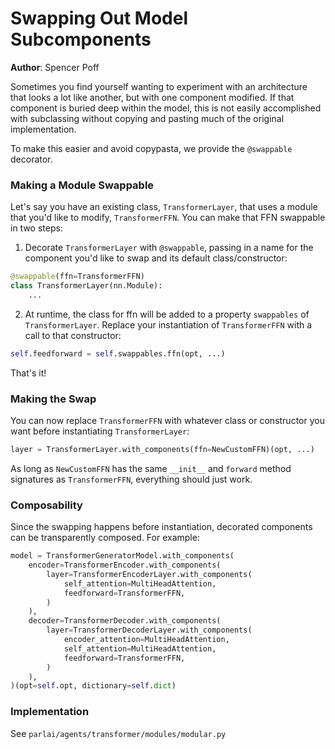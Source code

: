 # Swapping Out Model Subcomponents

__Author__: Spencer Poff

Sometimes you find yourself wanting to experiment with an architecture that looks a lot like another, but with one component modified. If that component is buried deep within the model, this is not easily accomplished with subclassing without copying and pasting much of the original implementation.

To make this easier and avoid copypasta, we provide the `@swappable` decorator.

### Making a Module Swappable

Let's say you have an existing class, `TransformerLayer`, that uses a module that you'd like to modify, `TransformerFFN`. You can make that FFN swappable in two steps:

1. Decorate `TransformerLayer` with `@swappable`, passing in a name for the component you'd like to swap and its default class/constructor:
```python
@swappable(ffn=TransformerFFN)
class TransformerLayer(nn.Module):
    ...
```

2. At runtime, the class for ffn will be added to a property `swappables` of `TransformerLayer`. Replace your instantiation of `TransformerFFN` with a call to that constructor:

```python
self.feedforward = self.swappables.ffn(opt, ...)
```

That's it!

### Making the Swap

You can now replace `TransformerFFN` with whatever class or constructor you want before instantiating `TransformerLayer`:
```python
layer = TransformerLayer.with_components(ffn=NewCustomFFN)(opt, ...)
```

As long as `NewCustomFFN` has the same `__init__` and `forward` method signatures as `TransformerFFN`, everything should just work.

### Composability

Since the swapping happens before instantiation, decorated components can be transparently composed. For example:
```python
model = TransformerGeneratorModel.with_components(
    encoder=TransformerEncoder.with_components(
        layer=TransformerEncoderLayer.with_components(
            self_attention=MultiHeadAttention,
            feedforward=TransformerFFN,
        )
    ),
    decoder=TransformerDecoder.with_components(
        layer=TransformerDecoderLayer.with_components(
            encoder_attention=MultiHeadAttention,
            self_attention=MultiHeadAttention,
            feedforward=TransformerFFN,
        )
    ),
)(opt=self.opt, dictionary=self.dict)
```

### Implementation

See `parlai/agents/transformer/modules/modular.py`